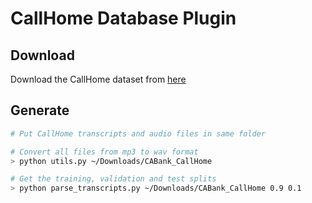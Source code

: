 # CallHome Database Plugin

## Download
Download the CallHome dataset from [here](https://talkbank.org/access/CABank/CallHome/eng.html)

## Generate
```bash
# Put CallHome transcripts and audio files in same folder

# Convert all files from mp3 to wav format
> python utils.py ~/Downloads/CABank_CallHome

# Get the training, validation and test splits
> python parse_transcripts.py ~/Downloads/CABank_CallHome 0.9 0.1
```
